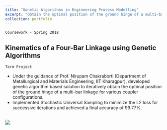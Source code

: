 ```yaml
---
title: "Genetic Algorithms in Engineering Process Modelling"
excerpt: "Obtain the optimal position of the ground hinge of a multi-bar linkage for various coupler configurations"
collection: portfolio
---
```


`Coursework - Spring 2018`

## Kinematics of a Four-Bar Linkage using Genetic Algorithms
`Term Project`

* Under the guidance of Prof. Nirupam Chakraborti (Department of Metallurgical and Materials Engineering, IIT Kharagpur), developed genetic algorithm based solution to iteratively obtain the optimal position of the ground hinge of a multi-bar linkage for various coupler configurations.
* Implemented Stochastic Universal Sampling to minimize the L2 loss for successive iterations and achieved a final accuracy of 99.77%.

<br/><img src='/images/500x300.png'>